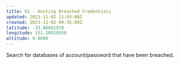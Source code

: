 ```yaml
---
title: 01 - Hunting Breached Credentials
updated: 2023-11-02 11:03:08Z
created: 2023-11-02 09:35:09Z
latitude: -33.86881970
longitude: 151.20929550
altitude: 0.0000
---
```


Search for databases of account/password that have been breached. 